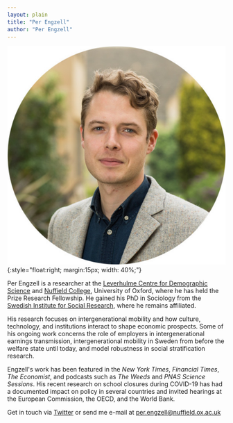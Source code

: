 ```yaml
---
layout: plain
title: "Per Engzell"
author: "Per Engzell"
---
```


![Per Engzell](portrait.jpg){:style="float:right; margin:15px; width: 40%;"}

Per Engzell is a researcher at the [Leverhulme Centre for Demographic Science](http://www.demographicscience.ox.ac.uk) and [Nuffield College](https://www.nuffield.ox.ac.uk), University of Oxford, where he has held the Prize Research Fellowship. He gained his PhD in Sociology from the [Swedish Institute for Social Research](https://www.sofi.su.se/english/), where he remains affiliated. 

His research focuses on intergenerational mobility and how culture, technology, and institutions interact to shape economic prospects. Some of his ongoing work concerns the role of employers in intergenerational earnings transmission, intergenerational mobility in Sweden from before the welfare state until today, and model robustness in social stratification research.

Engzell's work has been featured in the *New York Times*, *Financial Times*, *The Economist*, and podcasts such as *The Weeds* and *PNAS Science Sessions*. His recent research on school closures during COVID-19 has had a documented impact on policy in several countries and invited hearings at the European Commission, the OECD, and the World Bank. 

Get in touch via [Twitter](https://twitter.com/pengzell) or send me e-mail at [per.engzell@nuffield.ox.ac.uk](mailto:per.engzell@nuffield.ox.ac.uk)
